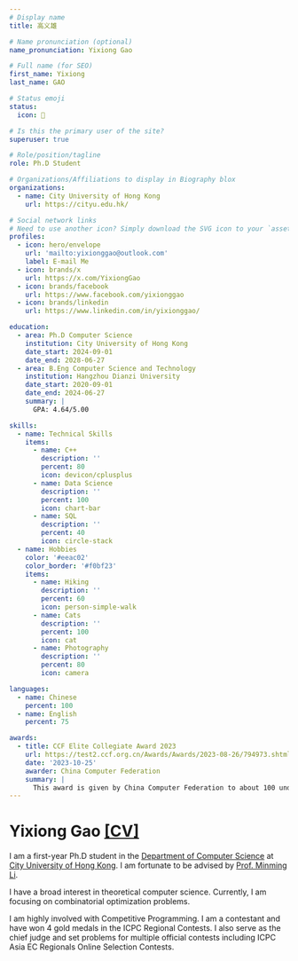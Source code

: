 ```yaml
---
# Display name
title: 高义雄

# Name pronunciation (optional)
name_pronunciation: Yixiong Gao

# Full name (for SEO)
first_name: Yixiong
last_name: GAO

# Status emoji
status:
  icon: 📖

# Is this the primary user of the site?
superuser: true

# Role/position/tagline
role: Ph.D Student

# Organizations/Affiliations to display in Biography blox
organizations:
  - name: City University of Hong Kong
    url: https://cityu.edu.hk/

# Social network links
# Need to use another icon? Simply download the SVG icon to your `assets/media/icons/` folder.
profiles:
  - icon: hero/envelope
    url: 'mailto:yixionggao@outlook.com'
    label: E-mail Me
  - icon: brands/x
    url: https://x.com/YixiongGao
  - icon: brands/facebook
    url: https://www.facebook.com/yixionggao
  - icon: brands/linkedin
    url: https://www.linkedin.com/in/yixionggao/   

education:
  - area: Ph.D Computer Science 
    institution: City University of Hong Kong
    date_start: 2024-09-01
    date_end: 2028-06-27
  - area: B.Eng Computer Science and Technology
    institution: Hangzhou Dianzi University
    date_start: 2020-09-01
    date_end: 2024-06-27
    summary: |
      GPA: 4.64/5.00

skills:
  - name: Technical Skills
    items:
      - name: C++
        description: ''
        percent: 80
        icon: devicon/cplusplus
      - name: Data Science
        description: ''
        percent: 100
        icon: chart-bar
      - name: SQL
        description: ''
        percent: 40
        icon: circle-stack
  - name: Hobbies
    color: '#eeac02'
    color_border: '#f0bf23'
    items:
      - name: Hiking
        description: ''
        percent: 60
        icon: person-simple-walk
      - name: Cats
        description: ''
        percent: 100
        icon: cat
      - name: Photography
        description: ''
        percent: 80
        icon: camera

languages:
  - name: Chinese
    percent: 100
  - name: English
    percent: 75

awards:
  - title: CCF Elite Collegiate Award 2023
    url: https://test2.ccf.org.cn/Awards/Awards/2023-08-26/794973.shtml
    date: '2023-10-25'
    awarder: China Computer Federation
    summary: |
      This award is given by China Computer Federation to about 100 undergraduate students in China with excellent academic performance and outstanding performance in scientific research practices each year.
---
```


# Yixiong Gao [[CV]](resume.pdf)

I am a first-year Ph.D student in the [Department of Computer Science](https://www.cs.cityu.edu.hk/) at [City University of Hong Kong](https://www.cityu.edu.hk/). I am fortunate to be advised by [Prof. Minming Li](https://www.cs.cityu.edu.hk/~minmli/). 

I have a broad interest in theoretical computer science. Currently, I am focusing on combinatorial optimization problems.

I am highly involved with Competitive Programming. I am a contestant and have won 4 gold medals in the ICPC Regional Contests. I also serve as the chief judge and set problems for multiple official contests including ICPC Asia EC Regionals Online Selection Contests. 
